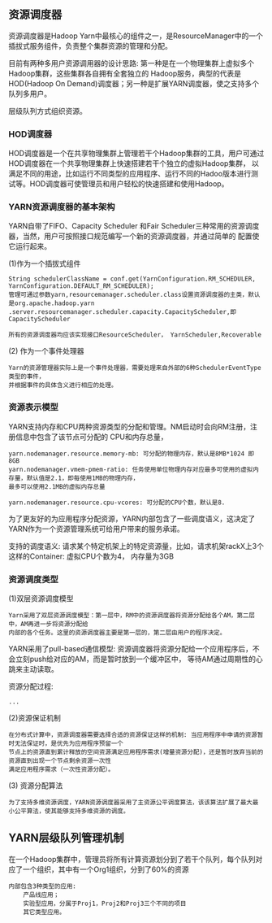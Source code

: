 ## 资源调度器
资源调度器是Hadoop Yarn中最核心的组件之一，是ResourceManager中的一个插拔式服务组件，负责整个集群资源的管理和分配。

目前有两种多用户资源调用器的设计思路: 第一种是在一个物理集群上虚拟多个Hadoop集群，这些集群各自拥有全套独立的
Hadoop服务，典型的代表是HOD(Hadoop On Demand)调度器；另一种是扩展YARN调度器，使之支持多个队列多用户。

层级队列方式组织资源。 

### HOD调度器
HOD调度器是一个在共享物理集群上管理若干个Hadoop集群的工具，用户可通过HOD调度器在一个共享物理集群上快速搭建若干个独立的虚拟Hadoop集群，
以满足不同的用途，比如运行不同类型的应用程序、运行不同的Hadoo版本进行测试等。HOD调度器可使管理员和用户轻松的快速搭建和使用Hadoop。

### YARN资源调度器的基本架构
YARN自带了FIFO、Capacity Scheduler 和Fair Scheduler三种常用的资源调度器，当然，用户可按照接口规范编写一个新的资源调度器，并通过简单的
配置使它运行起来。

(1)作为一个插拔式组件

    String schedulerClassName = conf.get(YarnConfiguration.RM_SCHEDULER, YarnConfiguration.DEFAULT_RM_SCHEDULER);
    管理可通过参数yarn,resourcemanager.scheduler.class设置资源调度器的主类，默认是org.apache.hadoop.yarn
    .server.resourcemanager.scheduler.capacity.CapacityScheduler,即CapacityScheduler
    
    所有的资源调度器均应该实现接口ResourceScheduler， YarnScheduler,Recoverable
(2) 作为一个事件处理器

    Yarn的资源管理器实际上是一个事件处理器，需要处理来自外部的6种SchedulerEventType类型的事件，
    并根据事件的具体含义进行相应的处理。
    
### 资源表示模型
YARN支持内存和CPU两种资源类型的分配和管理。NM启动时会向RM注册，注册信息中包含了该节点可分配的
CPU和内存总量，

    yarn.nodemanager.resource.memory-mb: 可分配的物理内存，默认是8MB*1024 即8GB
    yarn.nodemanager.vmem-pmem-ratio: 任务使用单位物理内存对应最多可使用的虚拟内存量，默认值是2.1，即每使用1MB的物理内存，
    最多可以使用2.1MB的虚拟内存总量
    
    yarn.nodemanager.resource.cpu-vcores: 可分配的CPU个数，默认是8.
    
为了更友好的为应用程序分配资源，YARN内部包含了一些调度语义，这决定了YARN作为一个资源管理系统可给用户带来的服务承诺。

支持的调度语义: 请求某个特定机架上的特定资源量，比如，请求机架rackX上3个这样的Container: 虚拟CPU个数为4， 内存量为3GB

### 资源调度类型
(1)双层资源调度模型

    Yarn采用了双层资源调度模型：第一层中，RM中的资源调度器将资源分配给各个AM，第二层中，AM再进一步将资源分配给
    内部的各个任务。这里的资源调度器主要是第一层的，第二层由用户的程序决定。
 
 YARN采用了pull-based通信模型: 资源调度器将资源分配给一个应用程序后，不会立刻push给对应的AM，而是暂时放到一个缓冲区中，
 等待AM通过周期性的心跳来主动读取。
 
资源分配过程:

    ...
    
(2)资源保证机制

    在分布式计算中，资源调度器需要选择合适的资源保证这样的机制: 当应用程序中申请的资源暂时无法保证时，是优先为应用程序预留一个
    节点上的资源直到累计释放的空间资源满足应用程序需求(增量资源分配)，还是暂时放弃当前的资源直到出现一个节点剩余资源一次性
    满足应用程序需求（一次性资源分配）。

(3) 资源分配算法

    为了支持多维资源调度，YARN资源调度器采用了主资源公平调度算法，该该算法扩展了最大最小公平算法，使其能够支持多维资源的调度。
    

## YARN层级队列管理机制
在一个Hadoop集群中，管理员将所有计算资源划分到了若干个队列，每个队列对应了一个组织，其中有一个Org1组织，分到了60%的资源

    内部包含3种类型的应用:
        产品线应用；
        实验型应用，分属于Proj1，Proj2和Proj3三个不同的项目
        其它类型应用。
    
    

